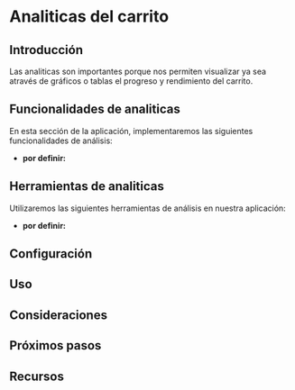 # Analiticas del carrito

## Introducción
Las analiticas son importantes porque nos permiten visualizar ya sea através de gráficos o tablas el progreso y rendimiento del carrito.

## Funcionalidades de analiticas
En esta sección de la aplicación, implementaremos las siguientes funcionalidades de análisis:

* **por definir:** 

## Herramientas de analiticas
Utilizaremos las siguientes herramientas de análisis en nuestra aplicación:

* **por definir:** 

## Configuración

## Uso

## Consideraciones

## Próximos pasos

## Recursos